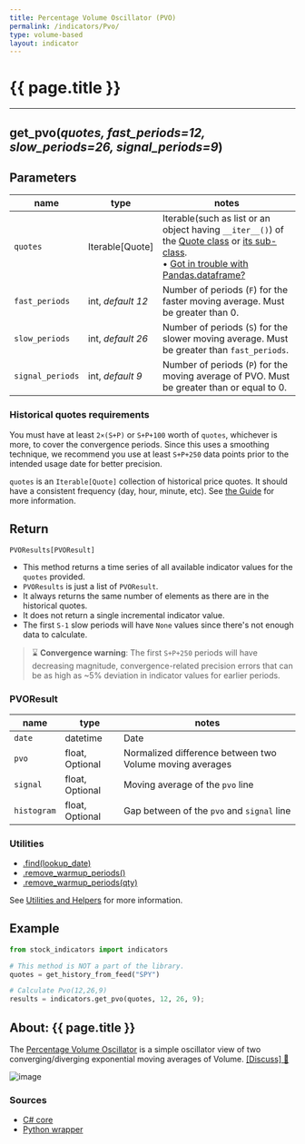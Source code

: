```yaml
---
title: Percentage Volume Oscillator (PVO)
permalink: /indicators/Pvo/
type: volume-based
layout: indicator
---
```


# {{ page.title }}

<hr>

## **get_pvo**(*quotes, fast_periods=12, slow_periods=26, signal_periods=9*)

## Parameters

| name | type | notes
| -- |-- |--
| `quotes` | Iterable[Quote] | Iterable(such as list or an object having `__iter__()`) of the [Quote class]({{site.baseurl}}/guide/#historical-quotes) or [its sub-class]({{site.baseurl}}/guide/#using-custom-quote-classes). <br><span class='qna-dataframe'> • [Got in trouble with Pandas.dataframe?]({{site.baseurl}}/guide/#using-pandasdataframe) </span>
| `fast_periods` | int, *default 12* | Number of periods (`F`) for the faster moving average.  Must be greater than 0.
| `slow_periods` | int, *default 26* | Number of periods (`S`) for the slower moving average.  Must be greater than `fast_periods`.
| `signal_periods` | int, *default 9* | Number of periods (`P`) for the moving average of PVO.  Must be greater than or equal to 0.

### Historical quotes requirements

You must have at least `2×(S+P)` or `S+P+100` worth of `quotes`, whichever is more, to cover the convergence periods.  Since this uses a smoothing technique, we recommend you use at least `S+P+250` data points prior to the intended usage date for better precision.

`quotes` is an `Iterable[Quote]` collection of historical price quotes.  It should have a consistent frequency (day, hour, minute, etc).  See [the Guide]({{site.baseurl}}/guide/#historical-quotes) for more information.

## Return

```python
PVOResults[PVOResult]
```

- This method returns a time series of all available indicator values for the `quotes` provided.
- `PVOResults` is just a list of `PVOResult`.
- It always returns the same number of elements as there are in the historical quotes.
- It does not return a single incremental indicator value.
- The first `S-1` slow periods will have `None` values since there's not enough data to calculate.

> :hourglass: **Convergence warning**: The first `S+P+250` periods will have decreasing magnitude, convergence-related precision errors that can be as high as ~5% deviation in indicator values for earlier periods.

### PVOResult

| name | type | notes
| -- |-- |--
| `date` | datetime | Date
| `pvo` | float, Optional | Normalized difference between two Volume moving averages
| `signal` | float, Optional | Moving average of the `pvo` line
| `histogram` | float, Optional | Gap between of the `pvo` and `signal` line

### Utilities

- [.find(lookup_date)]({{site.baseurl}}/utilities#find-indicator-result-by-date)
- [.remove_warmup_periods()]({{site.baseurl}}/utilities#remove-warmup-periods)
- [.remove_warmup_periods(qty)]({{site.baseurl}}/utilities#remove-warmup-periods)

See [Utilities and Helpers]({{site.baseurl}}/utilities#utilities-for-indicator-results) for more information.

## Example

```python
from stock_indicators import indicators

# This method is NOT a part of the library.
quotes = get_history_from_feed("SPY")

# Calculate Pvo(12,26,9)
results = indicators.get_pvo(quotes, 12, 26, 9);
```

## About: {{ page.title }}

The [Percentage Volume Oscillator](https://school.stockcharts.com/doku.php?id=technical_indicators:percentage_volume_oscillator_pvo) is a simple oscillator view of two converging/diverging exponential moving averages of Volume.
[[Discuss] :speech_balloon:]({{site.github.base_repository_url}}/discussions/305 "Community discussion about this indicator")

![image]({{site.charturl}}/Pvo.png)

### Sources

- [C# core]({{site.base_sourceurl}}/m-r/Pvo/Pvo.cs)
- [Python wrapper]({{site.sourceurl}}/pvo.py)
